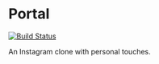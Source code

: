 # Portal

[![Build Status](https://travis-ci.org/mewil/portal.svg?branch=master)](https://travis-ci.org/mewil/portal)

An Instagram clone with personal touches.

